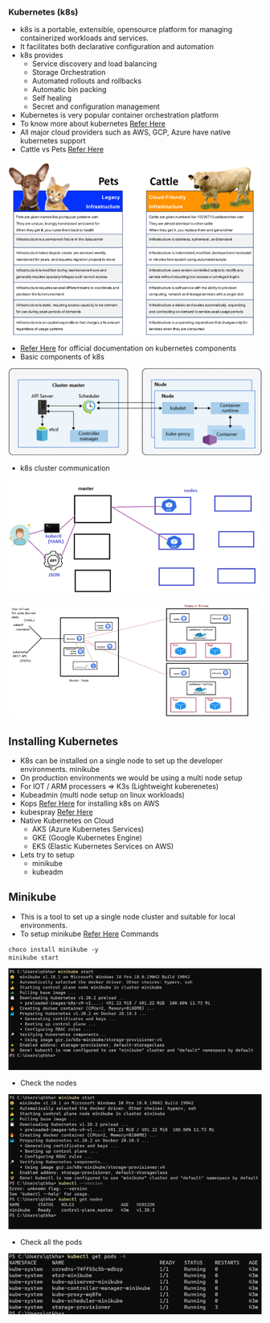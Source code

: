 ### Kubernetes (k8s)

* k8s is a portable, extensible, opensource platform for managing containerized workloads and services.
* It facilitates both declarative configuration and automation
* k8s provides
    * Service discovery and load balancing
    * Storage Orchestration
    * Automated rollouts and rollbacks
    * Automatic bin packing
    * Self healing
    * Secret and configuration management
* Kubernetes is very popular container orchestration platform
* To know more about kubernetes [Refer Here](https://kubernetes.io/docs/home/)
* All major cloud providers such as AWS, GCP, Azure have native kubernetes support
* Cattle vs Pets [Refer Here](https://joachim8675309.medium.com/devops-concepts-pets-vs-cattle-2380b5aab313)

![Preview](./Images/cattle.png)

* [Refer Here](https://kubernetes.io/docs/concepts/overview/components/) for official documentation on kubernetes components
* Basic components of k8s

![Preview](./Images/cluster.png)

* k8s cluster communication

![Preview](./Images/kube1.png)

![Preview](./Images/k8s1.png)

## Installing Kubernetes
* K8s can be installed on a single node to set up the developer environments.
minikube
* On production environments we would be using a multi node setup
* For IOT / ARM processers => K3s (Lightweight kuberenetes)
* Kubeadmin (multi node setup on linux workloads)
* Kops [Refer Here](https://kubernetes.io/docs/setup/production-environment/tools/kops/) for installing k8s on AWS
* kubespray [Refer Here](https://kubernetes.io/docs/setup/production-environment/tools/kubespray/)
* Native Kubernetes on Cloud
    * AKS (Azure Kubernetes Services)
    * GKE (Google Kubernetes Engine)
    * EKS (Elastic Kubernetes Services on AWS)
* Lets try to setup
    * minikube
    * kubeadm

## Minikube
* This is a tool to set up a single node cluster and suitable for local environments.
* To setup minikube [Refer Here](https://minikube.sigs.k8s.io/docs/start/)
Commands

```
choco install minikube -y
minikube start
```
![Preview](./Images/k8s2.png)

* Check the nodes

![Preview](./Images/k8s3.png)

* Check all the pods

![Preview](./Images/k8s4.png)
